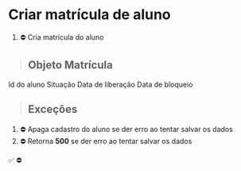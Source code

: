 # Criar matrícula de aluno


1. ⛔ Cria matrícula do aluno

> ## Objeto Matrícula
Id do aluno
Situação
Data de liberação
Data de bloqueio

> ## Exceções
1. ⛔ Apaga cadastro do aluno se der erro ao tentar salvar os dados
2. ⛔ Retorna **500** se der erro ao tentar salvar os dados


✅
⛔
